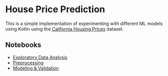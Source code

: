 # House Price Prediction

This is a simple implementation of experimenting with different ML models using Kotlin using the [California Housing Prices](https://www.kaggle.com/datasets/camnugent/california-housing-prices) dataset.

## Notebooks
  
- [Exploratory Data Analysis](./notebooks/01.exploratory-data-analysis.ipynb)
- [Preprocessing](./notebooks/02.preprocessing.ipynb)
- [Modeling & Validation](./notebooks/03.modeling-and-evaluation.ipynb)


